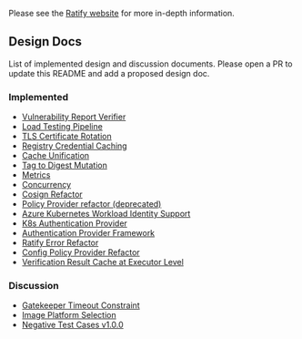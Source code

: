 Please see the [Ratify website](https://ratify.dev/docs/what-is-ratify)  for more in-depth information.

## Design Docs

List of implemented design and discussion documents. Please open a PR to update this README and add a proposed design doc.

### Implemented

* [Vulnerability Report Verifier](design/Ratify%20Vulnerability%20Report%20Verifier.md)
* [Load Testing Pipeline](design/Load%20Testing%20Pipeline.md)
* [TLS Certificate Rotation](design/TLS%20Certificate%20Rotation.md)
* [Registry Credential Caching](design/Registry%20Credential%20Caching.md)
* [Cache Unification](design/Cache%20Unification.md)
* [Tag to Digest Mutation](design/Tag%20to%20Digest%20Mutation.md)
* [Metrics](design/Metrics.md)
* [Concurrency](design/Concurrency.md)
* [Cosign Refactor](design/Cosign%20Refactor.md)
* [Policy Provider refactor (deprecated)](design/Policy%20Provider%20refactor%20(deprecated).md)
* [Azure Kubernetes Workload Identity Support](design/Azure%20Kubernetes%20Workload%20Identity%20AuthProvider.md)
* [K8s Authentication Provider](design/K8s%20Secrets%20AuthProvider.md)
* [Authentication Provider Framework](design/Authentication%20Provider%20Support%20For%20ORAS%20Store.md)
* [Ratify Error Refactor](design/Ratify%20Error%20Refactor.md)
* [Config Policy Provider Refactor](design/Config%20Policy%20Provider%20Refactor.md)
* [Verification Result Cache at Executor Level](design/Verification%20Result%20Cache%20at%20Executor%20Level.md)
### Discussion

* [Gatekeeper Timeout Constraint](discussion/Gatekeeper%20Timeout%20Constraint.md)
* [Image Platform Selection](discussion/Image%20Platform%20Selection.md)
* [Negative Test Cases v1.0.0](discussion/Negative%20test%20cases%20for%20Ratify.md)

